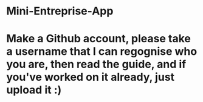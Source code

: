 # Mini-Entreprise-App
# Make a Github account, please take a username that I can regognise who you are, then read the guide, and if you've worked on it already, just upload it :)
